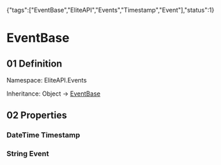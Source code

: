 {"tags":["EventBase","EliteAPI","Events","Timestamp","Event"],"status":1}

# EventBase

## 01 Definition

Namespace: <span class='code'>EliteAPI.Events</span>

Inheritance: <span class='code'>Object</span> → <span class='code'>[EventBase](../../EliteAPI/Events/EventBase.html)</span>

## 02 Properties

### <span class='code'>DateTime</span> Timestamp

### <span class='code'>String</span> Event

